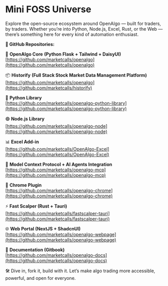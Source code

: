 # Mini FOSS Universe

Explore the open-source ecosystem around OpenAlgo — built for traders, by traders. Whether you’re into Python, Node.js, Excel, Rust, or the Web — there’s something here for every kind of automation enthusiast.

**🔗 GitHub Repositories:**

🧠 **OpenAlgo Core** **(Python Flask + Tailwind + DaisyUI)**\
[https://github.com/marketcalls/openalgo](https://github.com/marketcalls/openalgo)

📦 **Historify** **(Full Stack Stock Market Data Management Platform)**\
[https://github.com/marketcalls/openalgo](https://github.com/marketcalls/historify)

🐍 **Python Library**\
[https://github.com/marketcalls/openalgo-python-library](https://github.com/marketcalls/openalgo-python-library)

🟢 **Node.js Library**\
[https://github.com/marketcalls/openalgo-node](https://github.com/marketcalls/openalgo-node)

📊 **Excel Add-in**\
[https://github.com/marketcalls/OpenAlgo-Excel](https://github.com/marketcalls/OpenAlgo-Excel)

🔑 **Model Context Protocol + AI Agents Integration**\
[https://github.com/marketcalls/openalgo-mcp](https://github.com/marketcalls/openalgo-mcp)

🧩 **Chrome Plugin**\
[https://github.com/marketcalls/openalgo-chrome](https://github.com/marketcalls/openalgo-chrome)

⚡️ **Fast Scalper (Rust + Tauri)**\
[https://github.com/marketcalls/fastscalper-tauri](https://github.com/marketcalls/fastscalper-tauri)

🌐 **Web Portal (NextJS + ShadcnUI)**\
[https://github.com/marketcalls/openalgo-webpage](https://github.com/marketcalls/openalgo-webpage)

🧩 **Documentation (Gitbook)**\
[https://github.com/marketcalls/openalgo-docs](https://github.com/marketcalls/openalgo-docs)

🛠 Dive in, fork it, build with it. Let’s make algo trading more accessible, powerful, and open for everyone.

